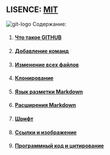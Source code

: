 ## LISENCE: [MIT](lisence.md)
![git-logo](https://upload.wikimedia.org/wikipedia/commons/thumb/e/e0/Git-logo.svg/1280px-Git-logo.svg.png)
Содержание: 
1. #### [Что такое GITHUB](add1.md)
2. #### [Добавление команд](add.md)
3. #### [Изменение всех файлов](add2.md)
4. #### [Клонирование](add3.md)
5. #### [Язык разметки Markdown](add4.md)
6. #### [Расширения Markdown](add7.md)
7. #### [Шрифт](add5.md)
8. #### [Ссылки и изображение](add6.md)
9. #### [Программный код и цитирование]()
